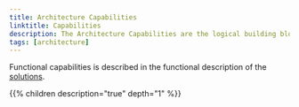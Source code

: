 ```yaml
---
title: Architecture Capabilities
linktitle: Capabilities
description: The Architecture Capabilities are the logical building blocks of the solutions. They are grouped in to Development & Operations (DevOps) Capabilities and Runtime (Execution) Capabilities.
tags: [architecture]
---
```


Functional capabilities is described in the functional description of the [solutions](/solutions). 

{{% children description="true" depth="1" %}}
